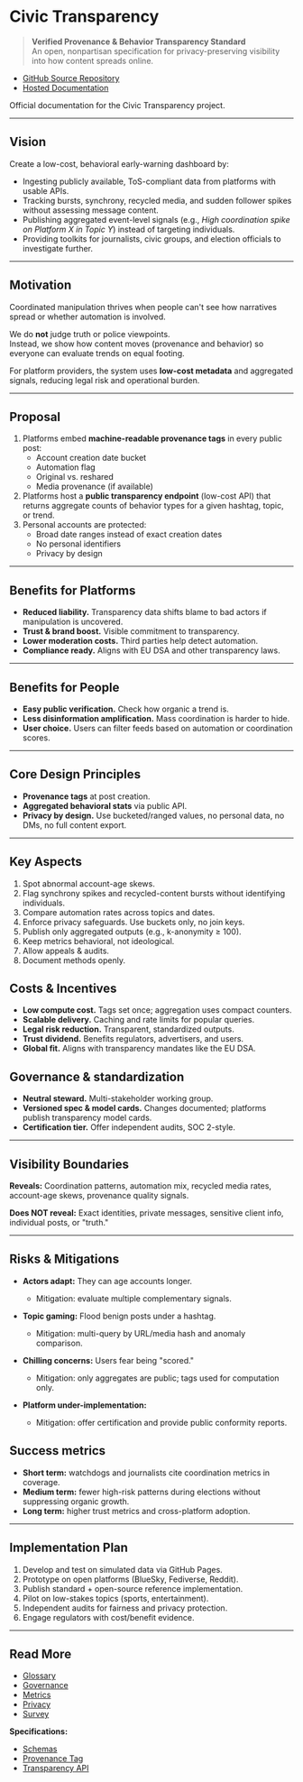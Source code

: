 # Civic Transparency

> **Verified Provenance & Behavior Transparency Standard**  
> An open, nonpartisan specification for privacy-preserving visibility into how content spreads online.

- [GitHub Source Repository](https://github.com/civic-interconnect/ct-spec)
- [Hosted Documentation](https://civic-interconnect.github.io/ct-spec/)

Official documentation for the Civic Transparency project.

---

## Vision

Create a low-cost, behavioral early-warning dashboard by:

- Ingesting publicly available, ToS-compliant data from platforms with usable APIs.
- Tracking bursts, synchrony, recycled media, and sudden follower spikes without assessing message content.
- Publishing aggregated event-level signals (e.g., _High coordination spike on Platform X in Topic Y_) instead of targeting individuals.
- Providing toolkits for journalists, civic groups, and election officials to investigate further.

---

## Motivation

Coordinated manipulation thrives when people can't see how narratives spread or whether automation is involved.

We do **not** judge truth or police viewpoints.  
Instead, we show how content moves (provenance and behavior) so everyone can evaluate trends on equal footing.

For platform providers, the system uses **low-cost metadata** and aggregated signals, reducing legal risk and operational burden.

---

## Proposal

1. Platforms embed **machine-readable provenance tags** in every public post:
   - Account creation date bucket
   - Automation flag
   - Original vs. reshared
   - Media provenance (if available)
2. Platforms host a **public transparency endpoint** (low-cost API) that returns aggregate counts of behavior types for a given hashtag, topic, or trend.
3. Personal accounts are protected:
   - Broad date ranges instead of exact creation dates
   - No personal identifiers
   - Privacy by design

---

## Benefits for Platforms

- **Reduced liability.** Transparency data shifts blame to bad actors if manipulation is uncovered.
- **Trust & brand boost.** Visible commitment to transparency.
- **Lower moderation costs.** Third parties help detect automation.
- **Compliance ready.** Aligns with EU DSA and other transparency laws.

---

## Benefits for People

- **Easy public verification.** Check how organic a trend is.
- **Less disinformation amplification.** Mass coordination is harder to hide.
- **User choice.** Users can filter feeds based on automation or coordination scores.

---

## Core Design Principles

- **Provenance tags** at post creation.
- **Aggregated behavioral stats** via public API.
- **Privacy by design.** Use bucketed/ranged values, no personal data, no DMs, no full content export.

---

## Key Aspects

1. Spot abnormal account-age skews.
2. Flag synchrony spikes and recycled-content bursts without identifying individuals.
3. Compare automation rates across topics and dates.
4. Enforce privacy safeguards. Use buckets only, no join keys.
5. Publish only aggregated outputs (e.g., k-anonymity ≥ 100).
6. Keep metrics behavioral, not ideological.
7. Allow appeals & audits.
8. Document methods openly.

## Costs & Incentives

- **Low compute cost.** Tags set once; aggregation uses compact counters.
- **Scalable delivery.** Caching and rate limits for popular queries.
- **Legal risk reduction.** Transparent, standardized outputs.
- **Trust dividend.** Benefits regulators, advertisers, and users.
- **Global fit.** Aligns with transparency mandates like the EU DSA.

## Governance & standardization

- **Neutral steward.** Multi-stakeholder working group.
- **Versioned spec & model cards.** Changes documented; platforms publish transparency model cards.
- **Certification tier.** Offer independent audits, SOC 2-style.

---

## Visibility Boundaries

**Reveals:** Coordination patterns, automation mix, recycled media rates, account-age skews, provenance quality signals.

**Does NOT reveal:** Exact identities, private messages, sensitive client info, individual posts, or "truth."

---

## Risks & Mitigations

- **Actors adapt:** They can age accounts longer.

  - Mitigation: evaluate multiple complementary signals.

- **Topic gaming:** Flood benign posts under a hashtag.

  - Mitigation: multi-query by URL/media hash and anomaly comparison.

- **Chilling concerns:** Users fear being "scored."

  - Mitigation: only aggregates are public; tags used for computation only.

- **Platform under-implementation:**
  - Mitigation: offer certification and provide public conformity reports.

## Success metrics

- **Short term:** watchdogs and journalists cite coordination metrics in coverage.
- **Medium term:** fewer high-risk patterns during elections without suppressing organic growth.
- **Long term:** higher trust metrics and cross-platform adoption.

---

## Implementation Plan

1. Develop and test on simulated data via GitHub Pages.
2. Prototype on open platforms (BlueSky, Fediverse, Reddit).
3. Publish standard + open-source reference implementation.
4. Pilot on low-stakes topics (sports, entertainment).
5. Independent audits for fairness and privacy protection.
6. Engage regulators with cost/benefit evidence.

---

## Read More

- [Glossary](./docs/glossary.md)
- [Governance](./docs/governance.md)
- [Metrics](./docs/metrics.md)
- [Privacy](./docs/privacy.md)
- [Survey](./docs/survey.md)

**Specifications:**

- [Schemas](./specs/schema_index.md)
- [Provenance Tag](./specs/provenance_tag.md)
- [Transparency API](./specs/transparency_api.md)
